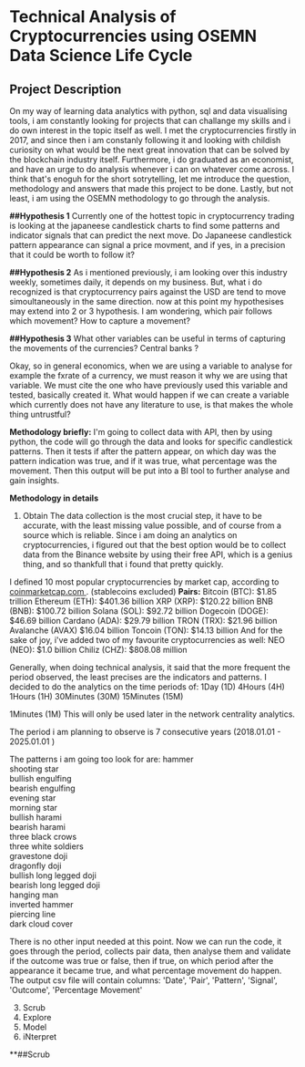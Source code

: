 # Technical Analysis of Cryptocurrencies using OSEMN Data Science Life Cycle


## Project Description
On my way of learning data analytics with python, sql and data visualising tools, i am constantly looking for projects that can challange my skills and i do own interest in the topic itself as well. 
I met the cryptocurrencies firstly in 2017, and since then i am constanly following it and looking with childish curiosity on what would be the next great innovation that can be solved by the blockchain industry itself. 
Furthermore, i do graduated as an economist, and have an urge to do analysis whenever i can on whatever come across. I think that's enoguh for the short sotrytelling, let me introduce the question, methodology and answers that made this project to be done.
Lastly, but not least, i am using the OSEMN methodology to go through the analysis.


**##Hypothesis 1**
Currently one of the hottest topic in cryptocurrency trading is looking at the japaneese candlestick charts to find some patterns and indicator signals that can predict the next move.
Do Japaneese candlestick pattern appearance can signal a price movment, and if yes, in a precision that it could be worth to follow it?

**##Hypothesis 2**
As i mentioned previously, i am looking over this industry weekly, sometimes daily, it depends on my business. But, what i do recognized is that cryptocurrency pairs against the USD are tend to move simoultaneously in the same direction. 
now at this point my hypothesises may extend into 2 or 3 hypothesis. I am wondering, which pair follows which movement? How to capture a movement? 

**##Hypothesis 3**
What other variables can be useful in terms of capturing the movements of the currencies? Central banks ?

Okay, so in general economics, when we are using a variable to analyse for example the fxrate of a currency, we must reason it why we are using that variable. We must cite the one who have previously used this variable and tested, basically created it.
What would happen if we can create a variable which currently does not have any literature to use, is that makes the whole thing untrustful?

**Methodology briefly:**
I'm going to collect data with API, then by using python, the code will go through the data and looks for specific candlestick patterns. Then it tests if after the pattern appear, on which day was the pattern indication was true, and if it was true, what percentage was the movement. Then this output will be put into a BI tool to further analyse and gain insights.


**Methodology in details**

1. Obtain
The data collection is the most crucial step, it have to be accurate, with the least missing value possible, and of course from a source which is reliable.
Since i am doing an analytics on cryptocurrencies, i figured out that the best option would be to collect data from the Binance website by using their free API, which is a genius thing, and so thankfull that i found that pretty quickly.

I defined 10 most popular cryptocurrencies by market cap, according to [coinmarketcap.com ](https://coinmarketcap.com/).  (stablecoins excluded)
**Pairs:**
Bitcoin (BTC): $1.85 trillion
Ethereum (ETH): $401.36 billion
XRP (XRP): $120.22 billion
BNB (BNB): $100.72 billion
Solana (SOL): $92.72 billion
Dogecoin (DOGE): $46.69 billion
Cardano (ADA): $29.79 billion
TRON (TRX): $21.96 billion
Avalanche (AVAX) $16.04 billion
Toncoin (TON): $14.13 billion
And for the sake of joy, i've added two of my favourite cryptocurrencies as well:
NEO (NEO): $1.0 billion
Chiliz (CHZ): $808.08 million

Generally, when doing technical analysis, it said that the more frequent the period observed, the least precises are the indicators and patterns.
I decided to do the analytics on the time periods of:
1Day (1D)
4Hours (4H)
1Hours (1H)
30Minutes (30M)
15Minutes (15M)

1Minutes (1M) This will only be used later in the network centrality analytics.

The period i am planning to observe is 7 consecutive years (2018.01.01 - 2025.01.01 ) 

The patterns i am going too look for are:
hammer  
shooting star  
bullish engulfing  
bearish engulfing  
evening star  
morning star  
bullish harami  
bearish harami  
three black crows  
three white soldiers  
gravestone doji  
dragonfly doji  
bullish long legged doji  
bearish long legged doji  
hanging man  
inverted hammer  
piercing line  
dark cloud cover

There is no other input needed at this point. Now we can run the code, it goes through the period, collects pair data, then analyse them and validate if the outcome was true or false, then if true, on which period after the appearance it became true, and what percentage movement do happen.
The output csv file will contain columns: 'Date', 'Pair', 'Pattern', 'Signal', 'Outcome', 'Percentage Movement'



3. Scrub
4. Explore
5. Model
6. iNterpret


**##Scrub
